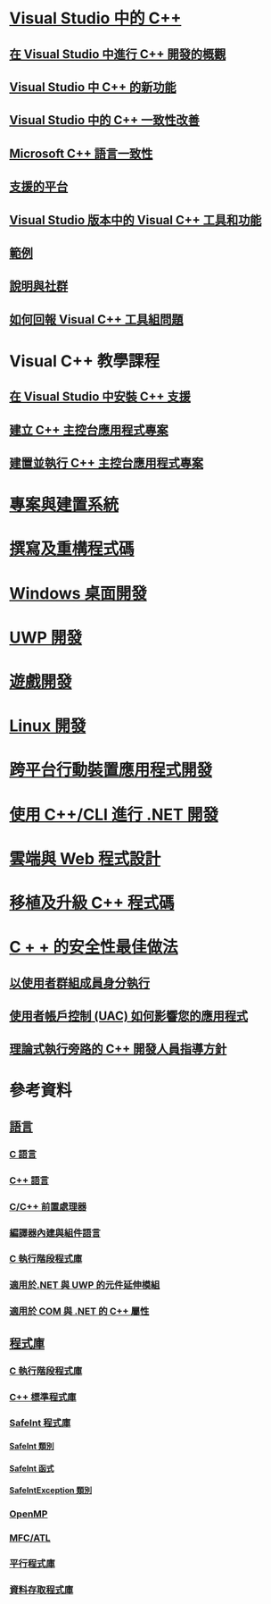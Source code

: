 # [Visual Studio 中的 C++](overview/visual-cpp-in-visual-studio.md)
## [在 Visual Studio 中進行 C++ 開發的概觀](overview/overview-of-cpp-development.md)
## [Visual Studio 中 C++ 的新功能](overview/what-s-new-for-visual-cpp-in-visual-studio.md)
## [Visual Studio 中的 C++ 一致性改善](overview/cpp-conformance-improvements.md)
## [Microsoft C++ 語言一致性](overview/visual-cpp-language-conformance.md)
## [支援的平台](overview/supported-platforms-visual-cpp.md)
## [Visual Studio 版本中的 Visual C++ 工具和功能](overview/visual-cpp-tools-and-features-in-visual-studio-editions.md)
## [範例](overview/visual-cpp-samples.md)
## [說明與社群](overview/visual-cpp-help-and-community.md)
## [如何回報 Visual C++ 工具組問題](overview/how-to-report-a-problem-with-the-visual-cpp-toolset.md)
# Visual C++ 教學課程
## [在 Visual Studio 中安裝 C++ 支援](build/vscpp-step-0-installation.md)
## [建立 C++ 主控台應用程式專案](build/vscpp-step-1-create.md)
## [建置並執行 C++ 主控台應用程式專案](build/vscpp-step-2-build.md)
# [專案與建置系統](build/projects-and-build-systems-cpp.md)
# [撰寫及重構程式碼](ide/writing-and-refactoring-code-cpp.md)
# [Windows 桌面開發](windows/overview-of-windows-programming-in-cpp.md)
# [UWP 開發](cppcx/universal-windows-apps-cpp.md)
# [遊戲開發](overview/game-development-cpp.md)
# [Linux 開發](linux/download-install-and-setup-the-linux-development-workload.md)
# [跨平台行動裝置應用程式開發](/visualstudio/cross-platform/visual-cpp-for-cross-platform-mobile-development)
# [使用 C++/CLI 進行 .NET 開發](dotnet/dotnet-programming-with-cpp-cli-visual-cpp.md)
# [雲端與 Web 程式設計](cloud/cloud-and-web-programming-in-visual-cpp.md)
# [移植及升級 C++ 程式碼](porting/visual-cpp-porting-and-upgrading-guide.md)
# [C + + 的安全性最佳做法](security/security-best-practices-for-cpp.md)
## [以使用者群組成員身分執行](security/running-as-a-member-of-the-users-group.md)
## [使用者帳戶控制 (UAC) 如何影響您的應用程式](security/how-user-account-control-uac-affects-your-application.md)
## [理論式執行旁路的 C++ 開發人員指導方針](security/developer-guidance-speculative-execution.md)
# 參考資料
## [語言](overview/languages-cpp.md)
### [C 語言](c-language/c-language-reference.md)
### [C++ 語言](cpp/cpp-language-reference.md)
### [C/C++ 前置處理器](preprocessor/c-cpp-preprocessor-reference.md)
### [編譯器內建與組件語言](intrinsics/compiler-intrinsics-and-assembly-language.md)
### [C 執行階段程式庫](c-runtime-library/c-run-time-library-reference.md)
### [適用於.NET 與 UWP 的元件延伸模組](extensions/component-extensions-for-runtime-platforms.md)
### [適用於 COM 與 .NET 的 C++ 屬性](windows/attributes/cpp-attributes-com-net.md)
## [程式庫](overview/libraries-cpp.md)
### [C 執行階段程式庫](c-runtime-library/c-run-time-library-reference.md)
### [C++ 標準程式庫](standard-library/cpp-standard-library-reference.md)
### [SafeInt 程式庫](safeint/safeint-library.md)
#### [SafeInt 類別](safeint/safeint-class.md)
#### [SafeInt 函式](safeint/safeint-functions.md)
#### [SafeIntException 類別](safeint/safeintexception-class.md)
### [OpenMP](parallel/openmp/openmp-in-visual-cpp.md)
### [MFC/ATL](mfc/mfc-and-atl.md)
### [平行程式庫](parallel/parallel-programming-in-visual-cpp.md)
### [資料存取程式庫](data/data-access-in-cpp.md)


